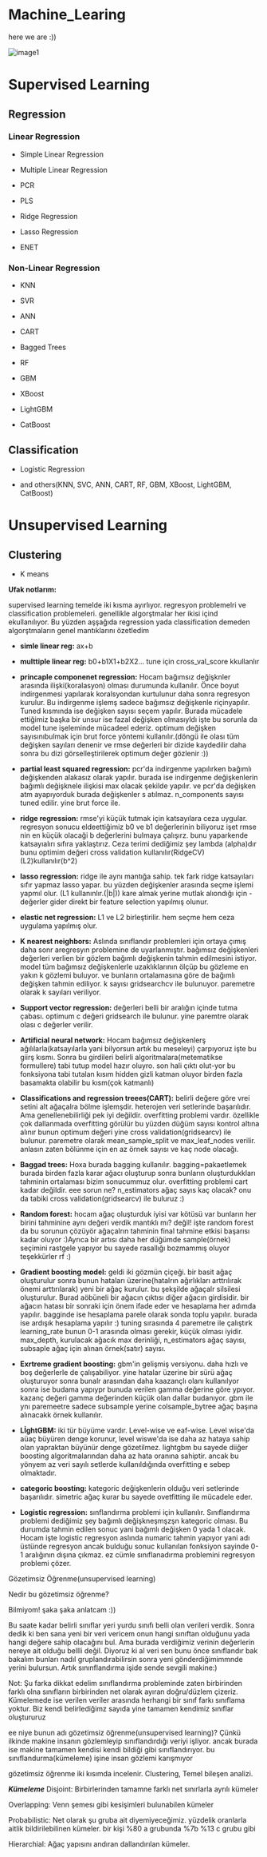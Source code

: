 # Machine_Learing

here we are :))

![image1](https://user-images.githubusercontent.com/92854954/222135572-c22f1c12-5b4b-4451-9fc6-28560861021b.png)


# Supervised Learning

## Regression

### Linear Regression 

* Simple Linear Regression

* Multiple Linear Regression

* PCR

* PLS 

* Ridge Regression

* Lasso Regression

* ENET

### Non-Linear Regression

* KNN

* SVR

* ANN

* CART

* Bagged Trees

* RF

* GBM

* XBoost

* LightGBM

* CatBoost

## Classification 

* Logistic Regression 

* and others(KNN, SVC, ANN, CART, RF, GBM, XBoost, LightGBM, CatBoost)



# Unsupervised Learning

## Clustering

* K means





**Ufak notlarım:**

supervised learning temelde iki kısma ayırlıyor. regresyon problemelri ve classification problemeleri. genellikle algorştmalar her ikisi 
içind ekullanılıyor. Bu yüzden aşşağıda regression yada classification demeden algorştmaların genel mantıklarını özetledim 

- **simle linear reg:** ax+b
- **multtiple linear reg:** b0+b1X1+b2X2...  tune için cross_val_score kkullanlır
- **princaple componenet regression:** Hocam bağımsız değişknler arasında ilişki(koralasyon) olması durumunda kullanılır. Önce boyut 
indirgenmesi yapılarak koralsyondan kurtulunur daha sonra regresyon kurulur.
Bu indirgenme işlemş sadece bağımsız değişkenle riçinyapılır. Tuned kısmında ise değişken sayısı seçem yapılır. Burada mücadele ettiğimiz başka bir unsur ise fazal değişken olmasıyldı işte bu sorunla da model tune işeleminde mücadeel ederiz. optimum değişken sayısınıbulmak için brut force yöntemi kullanılır.(döngü ile olası tüm değişken sayıları denenir ve rmse değerleri bir dizide kaydedilir daha sonra bu dizi görselleştirilerek optimum değer gözlenir :))
- **partial least squared regression:** pcr'da indirgenme yapılırken bağımlı değişkenden alakasız olarak yapılır. burada ise indirgenme 
değişkenlerin bağımlı değişknele ilişkisi max olacak şekilde yapılır. ve pcr'da değişken atm ayapıyorduk burada değişkenler s
atılmaz. n_components sayısı tuned edilir. yine brut force ile.
- **ridge regression:** rmse'yi küçük tutmak için katsayılara ceza uygular. regresyon sonucu eldeettiğimiz b0 ve b1 değerlerinin biliyoruz işet 
rmse nin en küçük olacaği b değerlerini bulmaya çalışırz. bunu yaparkende katsayıalırı sıfıra yaklaştırız. Ceza terimi dediğimiz şey lambda
(alpha)dır bunu optimim değeri cross validation kullanılır(RidgeCV)(L2)kullanılır(b^2)
- **lasso regression:** ridge ile aynı mantığa sahip. tek fark ridge katsayıları sıfır yapmaz lasso yapar. bu yüzden değişkenler arasında seçme 
işlemi yapmıl olur. (L1 kullanınlır.(|b|)) kare almak yerine mutlak alıondığı için - değerler gider direkt bir feature selection yapılmış 
olunur.
- **elastic net regression:** L1 ve L2 birleştirilir. hem seçme hem ceza uygulama yapılmış olur.




- **K nearest neighbors:** Aslında sınıflandır problemleri için ortaya çımış daha sonr aregresyın problemine de uyarlanmıştır.
bağımsız değişkenleri değerleri verlien bir gözlem bağımlı değişkenin tahmin edilmesini istiyor. model tüm bağımsız değişkenlerle 
uzaklıklarının ölçüp bu gözleme en yakın k gözlemi buluyor. ve  bunların ortalamasına göre de bağımlı değişken tahmin ediliyor. k sayısı 
gridsearchcv ile bulunuyor. paremetre olarak k sayıları veriliyor.
- **Support vector regression:** değerleri belli bir aralığın içinde tutma çabası. optimum c değeri gridsearch ile bulunur. yine paremtre olarak 
olası c değerler verilir.
- **Artificial neural network:** Hocam bağımsız değişkenlerş ağılılarla(katsayılarla yani bilyorsun artık bu meseleyi) çarpıyoruz işte bu giirş kısmı. Sonra bu girdileri belirli algoritmalara(metematikse formullere) tabi tutup model hazır oluyro. son hali çıktı olut-yor bu fonksiyona tabi tutalan kısım hidden gizli katman oluyor birden fazla basamakta olabilir bu kısm(çok katmanlı)
- **Classifications and regression treees(CART):** belirli değere göre vrei setini alt ağaçalra bölme işlemşdir. heterojen veri setlerinde başarılıdır. Ama genellenebilirliği pek iyi değildir. overfitting problemi vardır. özellikle çok dallanmada overfitting görülür bu yüzden düğüm sayısı kontrol altına alınır bunun optimum değeri yine cross validation(gridsearcv) ile bulunur. paremetre olarak mean_sample_split ve max_leaf_nodes verilir. anlasın zaten bölünme için en az örnek sayısı ve kaç node olacağı.
- **Baggad trees:** Hoxa burada bagging kullanılır. bagging=pakaetlemek burada birden fazla karar ağacı oluşturup sonra bunların oluşturdukkları tahminin ortalaması bizim sonucummuz olur. overfitting problemi cart kadar değildir. eee sorun ne? n_estimators ağaç sayıs kaç olacak? onu da tabiki cross validation(gridsearcv) ile buluruz :)
- **Random forest:** hocam ağaç oluşturduk iyisi var kötüsü var bunların her birini tahminine aynı değeri verdik mantıklı mı? değil!
işte random forest da bu sorunun çözüyör ağaçalrın tahminin final tahmine etkisi başarısı kadar oluyor :)Ayrıca bir artısı daha her düğümde sample(örnek) seçimini rastgele yapıyor bu sayede rasallığı bozmammış oluyor teşekkürler rf :)
- **Gradient boosting model:** geldi iki gözmün çiçeği. bir basit ağaç oluşturulur sonra  bunun hataları üzerine(hatalrın ağırlıkları arttrılırak önemi arttırılarak) yeni bir ağaç kurulur. bu şekşilde ağaçalr silsilesi oluşturulur. Burad aöbüneli bir ağacın çıktısı diğer ağacın girdisidir. bir ağacın hatası bir sonraki için önem ifade eder ve hesaplama her adımda yapılır. bagginde ise hesaplama parele olarak sonda toplu yapılır. burada ise ardışık hesaplama yapılır :)
tuning sırasında 4 paremetre ile çalıştırk learning_rate bunun 0-1 arasında olması gerekir, küçük olması iyidir. max_depth, kurulacak ağacık max derinliği, n_estimators ağaç sayısı, subsaple ağaç için alınan örnek(satır) sayısı.
- **Exrtreme gradient boosting:** gbm'in gelişmiş versiyonu. daha hızlı ve boş değerlerle de çalışabiliyor. yine hatalar üzerine bir sürü ağaç oluşturuyor sonra bunalr arasından daha kaazançlı olanı kullanılyor sonra ise budama yapıypr bunuda verilen gamma değerine göre ypıyor. kazanç değeri gamma değerinden küçük olan dallar budanıyor. gbm ile ynı paremeetre sadece subsample yerine colsample_bytree ağaç başına alınacakk örnek kullanılır.
- **LİghtGBM:** iki tür büyüme vardır. Level-wise ve eaf-wise. Level wise'da aüaç büyüren denge korunur, level wiswe'da ise daha az hataya sahip olan yapraktan büyünür denge gözetilmez. lightgbm bu sayede diiğer boosting algoritmalarından daha az hata oranına sahiptir. ancak bu yönyem az veri sayılı setlerde kullanıldığında overfitting e sebep olmaktadır.
- **categoric boosting:** kategoric değişkenlerin olduğu veri setlerinde başarılıdır. simetric ağaç kurar bu sayede ovetfitting ile mücadele eder.
- **Logistic regression:** sınflandırma problemi için kullanılır. Sınıflandırma problemi dediğimiz şey bağımlı değişkneşmşzşn kategoric 
olması. Bu durumda tahmin edilen sonuc yani bağımlı değişken 0 yada 1 olacak. Hocam işte logistic regresyon aslında numaric tahmin yapıyor 
yani adı üstünde regresyon ancak bulduğu sonuc kullanılan fonksiyon sayinde 0-1 aralığının dışına çıkmaz. ez cümle sınıflanadırma problemini 
regresyon problemi çözer.

Gözetimsiz Öğrenme(unsupervised learning)

Nedir bu gözetimsiz öğrenme?

Bilmiyom! şaka şaka anlatcam :))

Bu saate kadar belirli sınıflar yeri yurdu sınıfı belli olan verileri verdik. Sonra dedik ki ben sana yeni bir veri vericem onun hangi 
sınıftan olduğunu yada hangi değere sahip olacağını bul. Ama burada verdiğimiz verinin  değerlerin nereye ait olduğu bellli değil. Diyoruz 
ki al veri sen bunu önce sınıflandır bak bakalım bunları nadıl gruplandırabilirsin sonra yeni gönderdiğimimmnde yerini bulursun. 
Artık sınınflandırma işide sende sevgili makine:)

Not: Şu farka dikkat edelim sınıflandırma probleminde zaten birbirinden farklı olna sınıfların birbirinden net olarak ayıran doğru/düzlem 
çizeriz. Kümelemede ise verilen veriler arasında herhangi bir sınıf farkı sınıflama yoktur. Biz kendi belirlediğimz sayıda yine tamamen 
kendimiz sınıflar oluştururuz

ee niye bunun adı gözetimsiz öğrenme(unsupervised learning)? Çünkü ilkinde makine insanın gözlemleyip sınıflandırdığı veriyi işliyor. ancak 
burada ise makine tamamen kendisi kendi bildiği gibi sınıflandırıyor. bu sınıflandurma(kümeleme) işine insan gözlemi karışmıyor

gözetimsiz öğrenme iki kısımda incelenir. Clustering, Temel bileşen analizi.

***Kümeleme***
Disjoint: Birbirlerinden tamamne farklı net sınırlarla ayrılı kümeler 

Overlapping: Venn şemesı gibi kesişimleri bulunabilen kümeler

Probabilistic: Net olarak şu gruba ait diyemiyeceğimiz. yüzdelik oranlarla aitlik bildirilebilinen kümeler. 
bir kişi %80 a grubunda %7b %13 c grubu gibi

Hierarchial: Ağaç yapısını andıran dallandırılan kümeler.